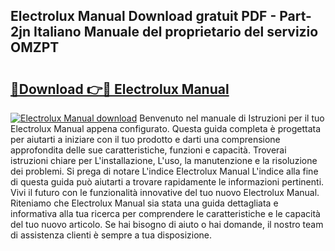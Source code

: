 ## Electrolux Manual Download gratuit PDF - Part-2jn Italiano Manuale del proprietario del servizio OMZPT

# <h2><a href="http://dfbtnfn.blite.top/?on=Electrolux+Manual">🔗Download 👉🔴 Electrolux Manual</a></h2>

[![Electrolux Manual download](https://i.imgur.com/lujVjoI.png)](http://dfbtnfn.blite.top/?on=Electrolux+Manual)
Benvenuto nel manuale di Istruzioni per il tuo Electrolux Manual appena configurato. Questa guida completa è progettata per aiutarti a iniziare con il tuo prodotto e darti una comprensione approfondita delle sue caratteristiche, funzioni e capacità. Troverai istruzioni chiare per L'installazione, L'uso, la manutenzione e la risoluzione dei problemi. Si prega di notare L'indice Electrolux Manual L'indice alla fine di questa guida può aiutarti a trovare rapidamente le informazioni pertinenti. Vivi il futuro con le funzionalità innovative del tuo nuovo Electrolux Manual. Riteniamo che Electrolux Manual sia stata una guida dettagliata e informativa alla tua ricerca per comprendere le caratteristiche e le capacità del tuo nuovo articolo. Se hai bisogno di aiuto o hai domande, il nostro team di assistenza clienti è sempre a tua disposizione.

